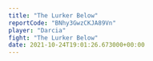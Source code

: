 ```yaml
---
title: "The Lurker Below"
reportCode: "BNhy3GwzCKJA89Vn"
player: "Darcia"
fight: "The Lurker Below"
date: 2021-10-24T19:01:26.673000+00:00
---
```


